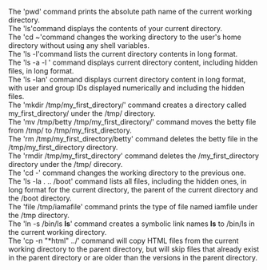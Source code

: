 The 'pwd' command prints the absolute path name of the current working directory.<br>
The 'ls'command displays the contents of your current directory.<br>
The 'cd ~'command changes the working directory to the user's home directory without using any shell variables.<br>
The 'ls -l'command lists the current directory contents in long format.<br>
The 'ls -a -l ' command displays current directory content, including hidden files, in long format.<br>
The 'ls -lan' command displays current directory content in long format, with user and group IDs displayed numerically and including the hidden files.<br>
The 'mkdir /tmp/my_first_directory/' command creates a directory called my_first_directory/ under the /tmp/ directory.<br>
The 'mv /tmp/betty /tmp/my_first_directory/' command moves the betty file from /tmp/ to /tmp/my_first_directory.<br>
The 'rm /tmp/my_first_directory/betty' command deletes the betty file in the /tmp/my_first_directory directory.<br>
The 'rmdir /tmp/my_first_directory' command deletes the /my_first_directory directory under the /tmp/ direcory.<br>
The 'cd -' command changes the working directory to the previous one.<br>
The 'ls -la . .. /boot' command lists all files, including the hidden ones, in long format for the current directory, the parent of the current directory and the /boot directory.<br>
The 'file /tmp/iamafile' command prints the type of file named iamfile under the /tmp directory.<br>
The 'ln -s /bin/ls __ls__' command creates a symbolic link names __ls__ to /bin/ls in the current working directory.<br>
The 'cp -n "*html" ../' command will copy HTML files from the current working directory to the parent directory, but will skip files that already exist in the parent directory or are older than the versions in the parent directory.<br>
